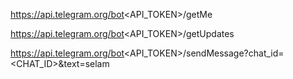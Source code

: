 https://api.telegram.org/bot<API_TOKEN>/getMe

https://api.telegram.org/bot<API_TOKEN>/getUpdates

https://api.telegram.org/bot<API_TOKEN>/sendMessage?chat_id=<CHAT_ID>&text=selam
